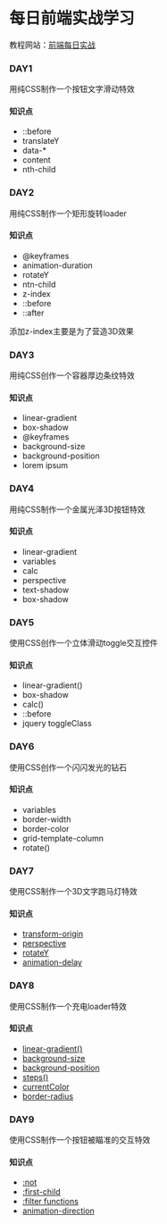 # 每日前端实战学习
教程网站：[前端每日实战](https://segmentfault.com/a/1190000014534572)
### DAY1
用纯CSS制作一个按钮文字滑动特效
#### 知识点
- ::before
- translateY
- data-*
- content
- nth-child

### DAY2
用纯CSS制作一个矩形旋转loader
#### 知识点
- @keyframes
- animation-duration
- rotateY
- ntn-child
- z-index
- ::before
- ::after

添加z-index主要是为了营造3D效果

### DAY3
用纯CSS创作一个容器厚边条纹特效
#### 知识点
- linear-gradient
- box-shadow
- @keyframes
- background-size
- background-position
- lorem ipsum

### DAY4
用纯CSS制作一个金属光泽3D按钮特效
#### 知识点
- linear-gradient
- variables
- calc
- perspective
- text-shadow
- box-shadow

### DAY5
使用CSS创作一个立体滑动toggle交互控件
#### 知识点
- linear-gradient()
- box-shadow
- calc()
- ::before
- jquery toggleClass

### DAY6
使用CSS创作一个闪闪发光的钻石
#### 知识点
- variables
- border-width
- border-color
- grid-template-column
- rotate()

### DAY7
使用CSS制作一个3D文字跑马灯特效
#### 知识点
- [transform-origin](https://developer.mozilla.org/zh-CN/docs/Web/CSS/transform-origin)
- [perspective](https://developer.mozilla.org/zh-CN/docs/Web/CSS/perspective)
- [rotateY](https://developer.mozilla.org/en-US/docs/Web/CSS/transform-function/rotateY)
- [animation-delay](https://developer.mozilla.org/zh-CN/docs/Web/CSS/animation-delay)

### DAY8
使用CSS制作一个充电loader特效
#### 知识点
- [linear-gradient()](https://developer.mozilla.org/zh-CN/docs/Web/CSS/linear-gradient)
- [background-size](https://developer.mozilla.org/zh-CN/docs/Web/CSS/background-size)
- [background-position](https://developer.mozilla.org/zh-CN/docs/Web/CSS/background-position)
- [steps()](https://developer.mozilla.org/en-US/docs/Web/CSS/single-transition-timing-function#Timing_functions)
- [currentColor](https://developer.mozilla.org/zh-CN/docs/Web/CSS/color_value#currentColor_%E5%85%B3%E9%94%AE%E5%AD%97)
- [border-radius](https://developer.mozilla.org/zh-CN/docs/Web/CSS/border-radius)

### DAY9
使用CSS制作一个按钮被瞄准的交互特效
#### 知识点
- [:not](https://developer.mozilla.org/zh-CN/docs/Web/CSS/:not)
- [:first-child](https://developer.mozilla.org/zh-CN/docs/Web/CSS/:first-child)
- [:filter functions](https://developer.mozilla.org/zh-CN/docs/Web/CSS/filter)
- [animation-direction](https://developer.mozilla.org/zh-CN/docs/Web/CSS/animation-direction)